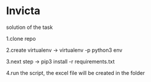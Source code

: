 # Invicta
solution of the task

1.clone repo

2.create virtualenv -> virtualenv -p python3 env

3.next step -> pip3 install -r requirements.txt

4.run the script, the excel file will be created in the folder

